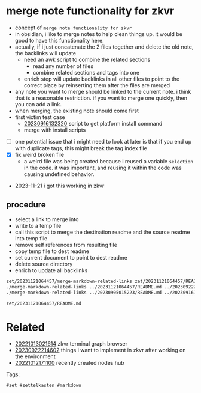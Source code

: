 # merge note functionality for zkvr

- concept of `merge note functionality for zkvr`
- in obsidian, i like to merge notes to help clean things up. it would be good to have this functionality here.
- actually, if i just concatenate the 2 files together and delete the old note, the backlinks will update
  - need an awk script to combine the related sections
    - read any number of files
    - combine related sections and tags into one
  - enrich step will update backlinks in all other files to point to the correct place by reinserting them after the files are merged
- any note you want to merge should be linked to the current note. i think that is a reasonable restriction. if you want to merge one quickly, then you can add a link.
- when merging, the existing note should come first
- first victim test case
  - [20230916132320](/zet/20230916132320/README.md) script to get platform install command
  - merge with install scripts
- [ ] one potential issue that i might need to look at later is that if you end up with duplicate tags, this might break the tag index file
- [x] fix weird broken file
  - a weird file was being created because i reused a variable `selection` in the code. it was important, and reusing it within the code was causing undefined behavior.
- 2023-11-21 i got this working in zkvr

## procedure
- select a link to merge into
- write to a temp file
- call this script to merge the destination readme and the source readme into temp file
- remove self references from resulting file
- copy temp file to dest readme
- set current document to point to dest readme
- delete source directory
- enrich to update all backlinks

```bash
zet/20231121064457/merge-markdown-related-links zet/20231121064457/README.md zet/20230922214602/README.md
./merge-markdown-related-links ../20231121064457/README.md ../20230922214602/README.md
./merge-markdown-related-links ../20230905015223/README.md ../20230916132320/README.md | bat --language=md
```

` zet/20231121064457/README.md `

# Related

- [20221013021614](/zet/20221013021614/README.md) zkvr terminal graph browser
- [20230922214602](/zet/20230922214602/README.md) things i want to implement in zkvr after working on the environment
- [20221012171100](/zet/20221012171100/README.md) recently created nodes hub

Tags:

    #zet #zettelkasten #markdown
